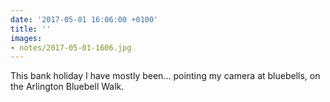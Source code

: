 ```yaml
---
date: '2017-05-01 16:06:00 +0100'
title: ''
images:
- notes/2017-05-01-1606.jpg
---
```

This bank holiday I have mostly been... pointing my camera at bluebells, on the Arlington Bluebell Walk.
